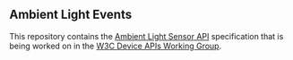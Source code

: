 ## Ambient Light Events

This repository contains the
[Ambient Light Sensor API](https://w3c.github.com/ambient-light/)
specification that is being worked on in the
[W3C Device APIs Working Group](http://www.w3.org/2009/dap/).